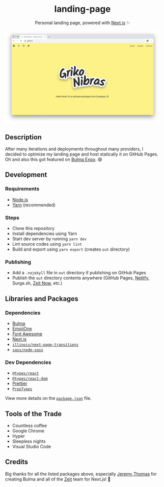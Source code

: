 <div align="center">

# landing-page

Personal landing page, powered with [Next.js](https://github.com/zeit/next.js) ✨

[![Screenshot](preview.png)](https://griko.id)

</div>

## Description

After many iterations and deployments throughout many providers, I decided to
optimize my landing page and host statically it on GitHub Pages. Oh and also
this got featured on [Bulma Expo](https://bulma.io/expo/). 😄

## Development

### Requirements

- [Node.js](https://nodejs.org/en/)
- [Yarn](https://yarnpkg.com/en/) (recommended)

### Steps

- Clone this repository
- Install dependencies using Yarn
- Start dev server by running `yarn dev`
- Lint source codes using `yarn lint`
- Build and export using `yarn export` (creates `out` directory)

### Publishing

- Add a `.nojekyll` file in `out` directory if publishing on GitHub Pages
- Publish the `out` directory contents anywhere
  (GitHub Pages, [Netlify](https://www.netlify.com/), Surge.sh, [Zeit Now](https://zeit.co/now), etc.)

## Libraries and Packages

### Dependencies

- [Bulma](https://bulma.io/)
- [EmojiOne](https://www.emojione.com/emoji/v4)
- [Font Awesome](https://fontawesome.com/)
- [Next.js](https://github.com/zeit/next.js)
- [`illinois/next-page-transitions`](https://github.com/illinois/next-page-transitions)
- [`sass/node-sass`](https://github.com/sass/node-sass)

### Dev Dependencies

- [`@types/react`](https://www.yarnpkg.com/en/package/@types/react)
- [`@types/react-dom`](https://www.yarnpkg.com/en/package/@types/react-dom)
- [Prettier](https://prettier.io/)
- [`PropTypes`](https://www.yarnpkg.com/en/package/prop-types)

View more details on the [`package.json`](./package.json) file.

## Tools of the Trade

- Countless coffee
- Google Chrome
- Hyper
- Sleepless nights
- Visual Studio Code

## Credits

Big thanks for all the listed packages above, especially [Jeremy Thomas](https://github.com/jgthms)
for creating Bulma and all of the [Zeit](https://zeit.co/home) team for Next.js! 🎉

